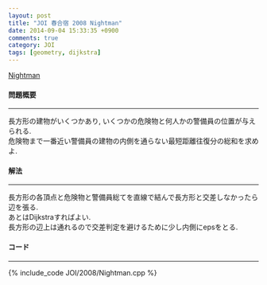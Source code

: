 ```yaml
---
layout: post
title: "JOI 春合宿 2008 Nightman"
date: 2014-09-04 15:33:35 +0900
comments: true
category: JOI
tags: [geometry, dijkstra]
---
```


[Nightman](http://joisc2008.contest.atcoder.jp/tasks/joisc2008_nightman)

#### 問題概要

****

長方形の建物がいくつかあり, いくつかの危険物と何人かの警備員の位置が与えられる.  
危険物まで一番近い警備員の建物の内側を通らない最短距離往復分の総和を求めよ.

#### 解法

****

長方形の各頂点と危険物と警備員総てを直線で結んで長方形と交差しなかったら辺を張る.  
あとはDijkstraすればよい.  
長方形の辺上は通れるので交差判定を避けるために少し内側にepsをとる.  

#### コード

****

{% include_code JOI/2008/Nightman.cpp %}
